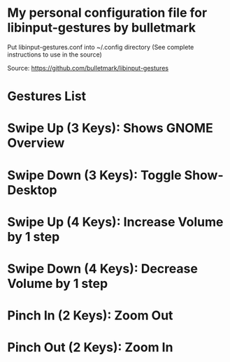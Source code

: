 # My personal configuration file for libinput-gestures by bulletmark
Put libinput-gestures.conf into ~/.config directory (See complete instructions to use in the source)

Source: https://github.com/bulletmark/libinput-gestures

# Gestures List
# Swipe Up (3 Keys): Shows GNOME Overview
# Swipe Down (3 Keys): Toggle Show-Desktop
# Swipe Up (4 Keys): Increase Volume by 1 step
# Swipe Down (4 Keys): Decrease Volume by 1 step
# Pinch In (2 Keys): Zoom Out
# Pinch Out (2 Keys): Zoom In
